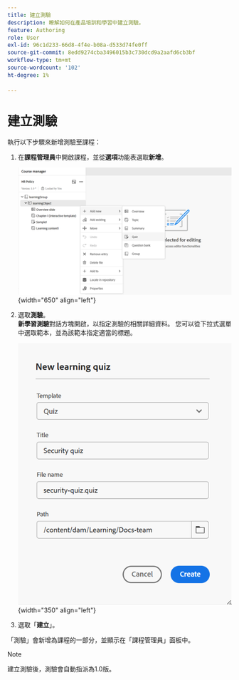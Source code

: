 ```yaml
---
title: 建立測驗
description: 瞭解如何在產品培訓和學習中建立測驗。
feature: Authoring
role: User
exl-id: 96c1d233-66d8-4f4e-b08a-d533d74fe0ff
source-git-commit: 8edd9274cba3496015b3c730dcd9a2aafd6cb3bf
workflow-type: tm+mt
source-wordcount: '102'
ht-degree: 1%

---
```


# 建立測驗

執行以下步驟來新增測驗至課程：

1. 在&#x200B;**課程管理員**&#x200B;中開啟課程，並從&#x200B;**選項**&#x200B;功能表選取&#x200B;**新增**。

   ![](assets/workflow-quiz.png){width="650" align="left"}

1. 選取&#x200B;**測驗**。\
   **新學習測驗**&#x200B;對話方塊開啟，以指定測驗的相關詳細資料。 您可以從下拉式選單中選取範本，並為該範本指定適當的標題。

   ![](assets/new-learning-quiz.png){width="350" align="left"}

1. 選取「**建立**」。

「測驗」會新增為課程的一部分，並顯示在「課程管理員」面板中。

>[!NOTE]
>
>  建立測驗後，測驗會自動指派為1.0版。
